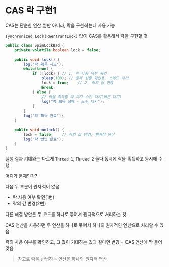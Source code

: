 # CAS 락 구현1

CAS는 단순한 연산 뿐만 아니라, 락을 구현하는데 사용 가능

`synchronized`, `Lock(ReentrantLock)` 없이 CAS를 활용해서 락을 구현할 것

```java
public class SpinLockBad {
    private volatile boolean lock = false;

    public void lock() {
        log("락 획득 시도");
        while(true) {
            if (!lock) { // 1. 락 사용 여부 확인
                sleep(100); // 문제 상황 확인용, 스레드 대기
                lock = true;    // 2. 락의 값 변경
                break;
            } else {
                // 락을 획득할 때 까지 스핀 대기(바쁜 대기)
                log("락 획득 실패 - 스핀 대기");
            }
        }
        log("락 획득 완료");
    }
    
    public void unlock() {
        lock = false;    // 락의 값 변경, 원자적 연산
        log("락 반납 완료");
    }
}
```

실행 결과 기대와는 다르게 `Thread-1`, `Thread-2` 둘다 동시에 락을 획득하고 동시에 수행

어디가 문제인가?

다음 두 부분이 원자적이 않음

- 락 사용 여부 확인(1번)
- 락의 값 변경(2번)

다른 해결 방안은 두 코드를 하나로 묶어서 원자적으로 처리하는 것

CAS 연산을 사용하면 두 연산을 하나로 묶어서 하나의 원자적인 연산으로 처리할 수 있음

락의 사용 여부를 확인하고, 그 값이 기대하는 값과 같다면 변경 = CAS 연산에 딱 들어 맞음

> 참고로 락을 반납하는 연산은 하나의 원자적 연산


